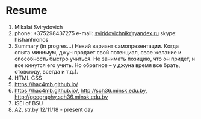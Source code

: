 # Resume
1. Mikalai Svirydovich
2. phone: +375298437275 e-mail: sviridovichnik@yandex.ru skype: hishanhronos
3. Summary (in progres...) 
Некий вариант самопрезентации. Когда опыта минимум, джун продает свой потенциал, 
свое желание и способность быстро учиться. Не занимать позицию, что он придет, 
и все кинутся его учить. Но обратное – у джуна время все брать, отовсюду, всегда и т.д.).
4. HTML CSS 
5. https://hac4mb.github.io/
6. https://hac4mb.github.io/, http://sch36.minsk.edu.by, http://geography.sch36.minsk.edu.by
7. ISEI of BSU
8. A2, str.by 12/11/18 - present day